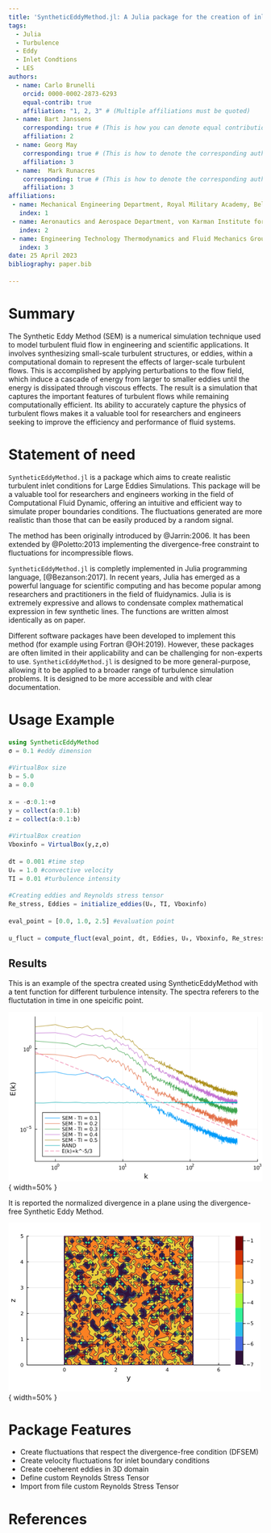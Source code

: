 ```yaml
---
title: 'SyntheticEddyMethod.jl: A Julia package for the creation of inlet flow conditions for LES'
tags:
  - Julia
  - Turbulence
  - Eddy
  - Inlet Condtions
  - LES
authors:
  - name: Carlo Brunelli
    orcid: 0000-0002-2873-6293
    equal-contrib: true
    affiliation: "1, 2, 3" # (Multiple affiliations must be quoted)
  - name: Bart Janssens
    corresponding: true # (This is how you can denote equal contributions between multiple authors)
    affiliation: 2
  - name: Georg May
    corresponding: true # (This is how to denote the corresponding author)
    affiliation: 3
  - name:  Mark Runacres
    corresponding: true # (This is how to denote the corresponding author)
    affiliation: 3    
affiliations:
 - name: Mechanical Engineering Department, Royal Military Academy, Belgium
   index: 1
 - name: Aeronautics and Aerospace Department, von Karman Institute for Fluid Dynamics, Belgium
   index: 2
 - name: Engineering Technology Thermodynamics and Fluid Mechanics Group, VUB, Belgium
   index: 3
date: 25 April 2023
bibliography: paper.bib

---
```


# Summary
The Synthetic Eddy Method (SEM) is a numerical simulation technique used to model turbulent fluid flow in engineering and scientific applications. It involves synthesizing small-scale turbulent structures, or eddies, within a computational domain to represent the effects of larger-scale turbulent flows. This is accomplished by applying perturbations to the flow field, which induce a cascade of energy from larger to smaller eddies until the energy is dissipated through viscous effects. The result is a simulation that captures the important features of turbulent flows while remaining computationally efficient. Its ability to accurately capture the physics of turbulent flows makes it a valuable tool for researchers and engineers seeking to improve the efficiency and performance of fluid systems.

# Statement of need

`SyntheticEddyMethod.jl` is a package which aims to create realistic turbulent inlet conditions for Large Eddies Simulations. This package will be a valuable tool for researchers and engineers working in the field of Computational Fluid Dynamic, offering an intuitive and efficient way to simulate proper boundaries conditions. The fluctuations generated are more realistic than those that can be easily produced by a random signal.

The method has been originally introduced by @Jarrin:2006. It has been extended by @Poletto:2013 implementing the divergence-free constraint to fluctuations for incompressible flows.

`SyntheticEddyMethod.jl` is completly implemented in Julia programming language, [@Bezanson:2017]. In recent years, Julia has emerged as a powerful language for scientific computing and has become popular among researchers and practitioners in the field of fluidynamics. Julia is is extremely expressive and allows to condensate complex mathematical expression in few synthetic lines. The functions are written almost identically as on paper.

Different software packages have been developed to implement this method (for example using Fortran @OH:2019). However, these packages are often limited in their applicability and can be challenging for non-experts to use. `SyntheticEddyMethod.jl` is designed to be more general-purpose, allowing it to be applied to a broader range of turbulence simulation problems. It is designed to be more accessible and with clear documentation.


# Usage Example

```julia
using SyntheticEddyMethod
σ = 0.1 #eddy dimension

#VirtualBox size
b = 5.0
a = 0.0

x = -σ:0.1:+σ
y = collect(a:0.1:b)
z = collect(a:0.1:b)

#VirtualBox creation
Vboxinfo = VirtualBox(y,z,σ)

dt = 0.001 #time step
U₀ = 1.0 #convective velocity
TI = 0.01 #turbulence intensity

#Creating eddies and Reynolds stress tensor
Re_stress, Eddies = initialize_eddies(U₀, TI, Vboxinfo) 

eval_point = [0.0, 1.0, 2.5] #evaluation point

u_fluct = compute_fluct(eval_point, dt, Eddies, U₀, Vboxinfo, Re_stress)

```

## Results
This is an example of the spectra created using SyntheticEddyMethod with a tent function for different turbulence intensity. The spectra referers to the fluctutation in time in one speicific point.

![Spectra](images/docs/Spectra.png){ width=50% }


It is reported the normalized divergence in a plane using the divergence-free Synthetic Eddy Method.

![Divergence Free](images/docs/Div_free_plane.png){ width=50% }

# Package Features
- Create fluctuations that respect the divergence-free condition (DFSEM)
- Create velocity fluctuations for inlet boundary conditions
- Create coeherent eddies in 3D domain
- Define custom Reynolds Stress Tensor
- Import from file custom Reynolds Stress Tensor


# References
